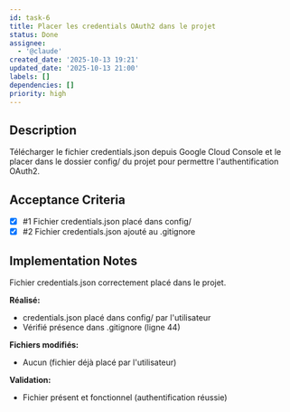 ```yaml
---
id: task-6
title: Placer les credentials OAuth2 dans le projet
status: Done
assignee:
  - '@claude'
created_date: '2025-10-13 19:21'
updated_date: '2025-10-13 21:00'
labels: []
dependencies: []
priority: high
---
```


## Description

<!-- SECTION:DESCRIPTION:BEGIN -->
Télécharger le fichier credentials.json depuis Google Cloud Console et le placer dans le dossier config/ du projet pour permettre l'authentification OAuth2.
<!-- SECTION:DESCRIPTION:END -->

## Acceptance Criteria
<!-- AC:BEGIN -->
- [x] #1 Fichier credentials.json placé dans config/
- [x] #2 Fichier credentials.json ajouté au .gitignore
<!-- AC:END -->

## Implementation Notes

<!-- SECTION:NOTES:BEGIN -->
Fichier credentials.json correctement placé dans le projet.

**Réalisé:**
- credentials.json placé dans config/ par l'utilisateur
- Vérifié présence dans .gitignore (ligne 44)

**Fichiers modifiés:**
- Aucun (fichier déjà placé par l'utilisateur)

**Validation:**
- Fichier présent et fonctionnel (authentification réussie)
<!-- SECTION:NOTES:END -->
